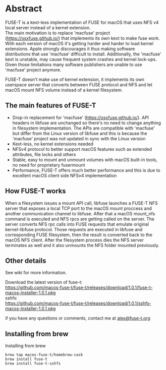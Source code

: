 Abstract
========
FUSE-T is a kext-less implementation of FUSE for macOS that uses NFS v4 local server instead of a kernel extension.\
The main motivation is to replace 'macfuse' project (https://osxfuse.github.io/) that implements its own kext to make fuse work. 
With each version of macOS it's getting harder and harder to load kernel extensions. Apple strongly discourages it thus making software distributions that use 'macfuse' difficult to install. Additionally, the 'macfuse' kext is unstable, may cause frequent system crashes and kernel lock-ups. Given those limitations many software publishers are unable to use 'macfuse' project anymore.

FUSE-T doesn't make use of kernel extension, it implements its own userspace server that converts between FUSE protocol and NFS and let macOS mount NFS volume instead of a kernel filesystem. 

The main features of FUSE-T
----
- Drop-in replacement for 'macfuse' (https://osxfuse.github.io/). API headers in libfuse are unchanged so there's no need to change anything in filesystem implementation. The APIs are compatible with 'macfuse' but differ from the Linux version of libfuse and this is because the 'macfuse' project was not updated in sync with the Linux version
- Kext-less, no kernel extensions needed
- NFSv4 protocol to better support macOS features such as extended attributes, file locks and others
- Stable, easy to mount and unmount volumes with macOS built-in tools, no need for proprietary fusermount
- Performance, FUSE-T offers much better performance and this is due to excellent macOS client side NFSv4 implementation

How FUSE-T works
-----------------
When a filesystem issues a mount API call, libfuse launches a FUSE-T NFS server that exposes a local TCP port to the macOS mount proccess and another communication channel to libfuse. After that a macOS mount_nfs command is executed and NFS rpcs are getting called on the server.
The server converts NFS rpc calls into FUSE requests that emulate original kernel-libfuse protocol. Those requests are executed in libfuse and corresponding FUSE filesystem, then the result is converted back to the macOS NFS client.
After the filesystem process dies the NFS server terminates as well and it also unmounts the NFS folder mounted previously.

Other details
------
See wiki for more information.

Download the latest version of fuse-t:\
https://github.com/macos-fuse-t/fuse-t/releases/download/1.0.1/fuse-t-macos-installer-1.0.1.pkg \
sshfs:\
https://github.com/macos-fuse-t/fuse-t/releases/download/1.0.1/sshfs-macos-installer-1.0.1.pkg

if you have any questions or comments, contact me at alex@fuse-t.org

Installing from brew
-----
Installing from brew
```
brew tap macos-fuse-t/homebrew-cask
brew install fuse-t
brew install fuse-t-sshfs
```


